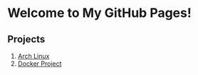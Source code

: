 # Welcome to My GitHub Pages!

## Projects

1. [Arch Linux](RyanThomason.github.io/ArchLinux.md)
2. [Docker Project](RyanThomason.github.io/DockerProject.md)
